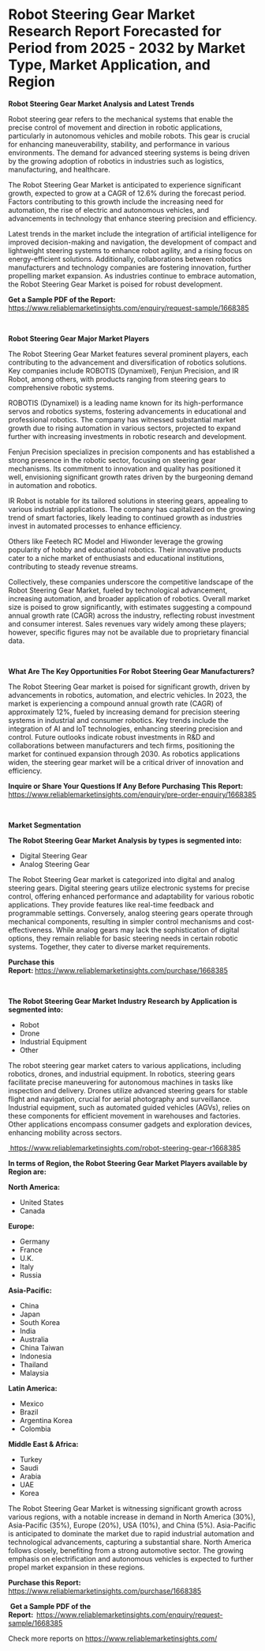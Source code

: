 <p><h1>Robot Steering Gear Market Research Report Forecasted for Period from 2025 -  2032 by Market Type, Market Application, and Region</h1></p><p><strong>Robot Steering Gear Market Analysis and Latest Trends</strong></p>
<p><p>Robot steering gear refers to the mechanical systems that enable the precise control of movement and direction in robotic applications, particularly in autonomous vehicles and mobile robots. This gear is crucial for enhancing maneuverability, stability, and performance in various environments. The demand for advanced steering systems is being driven by the growing adoption of robotics in industries such as logistics, manufacturing, and healthcare.</p><p>The Robot Steering Gear Market is anticipated to experience significant growth, expected to grow at a CAGR of 12.6% during the forecast period. Factors contributing to this growth include the increasing need for automation, the rise of electric and autonomous vehicles, and advancements in technology that enhance steering precision and efficiency. </p><p>Latest trends in the market include the integration of artificial intelligence for improved decision-making and navigation, the development of compact and lightweight steering systems to enhance robot agility, and a rising focus on energy-efficient solutions. Additionally, collaborations between robotics manufacturers and technology companies are fostering innovation, further propelling market expansion. As industries continue to embrace automation, the Robot Steering Gear Market is poised for robust development.</p></p>
<p><strong>Get a Sample PDF of the Report:&nbsp;</strong> <a href="https://www.reliablemarketinsights.com/enquiry/request-sample/1668385?utm_campaign=3293&utm_medium=2&utm_source=Github&utm_content=ia&utm_term=07042025&utm_id=robot-steering-gear">https://www.reliablemarketinsights.com/enquiry/request-sample/1668385</a></p>
<p>&nbsp;</p>
<p><strong>Robot Steering Gear Major Market Players</strong></p>
<p><p>The Robot Steering Gear Market features several prominent players, each contributing to the advancement and diversification of robotics solutions. Key companies include ROBOTIS (Dynamixel), Fenjun Precision, and IR Robot, among others, with products ranging from steering gears to comprehensive robotic systems.</p><p>ROBOTIS (Dynamixel) is a leading name known for its high-performance servos and robotics systems, fostering advancements in educational and professional robotics. The company has witnessed substantial market growth due to rising automation in various sectors, projected to expand further with increasing investments in robotic research and development.</p><p>Fenjun Precision specializes in precision components and has established a strong presence in the robotic sector, focusing on steering gear mechanisms. Its commitment to innovation and quality has positioned it well, envisioning significant growth rates driven by the burgeoning demand in automation and robotics.</p><p>IR Robot is notable for its tailored solutions in steering gears, appealing to various industrial applications. The company has capitalized on the growing trend of smart factories, likely leading to continued growth as industries invest in automated processes to enhance efficiency.</p><p>Others like Feetech RC Model and Hiwonder leverage the growing popularity of hobby and educational robotics. Their innovative products cater to a niche market of enthusiasts and educational institutions, contributing to steady revenue streams.</p><p>Collectively, these companies underscore the competitive landscape of the Robot Steering Gear Market, fueled by technological advancement, increasing automation, and broader application of robotics. Overall market size is poised to grow significantly, with estimates suggesting a compound annual growth rate (CAGR) across the industry, reflecting robust investment and consumer interest. Sales revenues vary widely among these players; however, specific figures may not be available due to proprietary financial data.</p></p>
<p>&nbsp;</p>
<p><strong>What Are The Key Opportunities For Robot Steering Gear Manufacturers?</strong></p>
<p><p>The Robot Steering Gear market is poised for significant growth, driven by advancements in robotics, automation, and electric vehicles. In 2023, the market is experiencing a compound annual growth rate (CAGR) of approximately 12%, fueled by increasing demand for precision steering systems in industrial and consumer robotics. Key trends include the integration of AI and IoT technologies, enhancing steering precision and control. Future outlooks indicate robust investments in R&D and collaborations between manufacturers and tech firms, positioning the market for continued expansion through 2030. As robotics applications widen, the steering gear market will be a critical driver of innovation and efficiency.</p></p>
<p><strong>Inquire or Share Your Questions If Any Before Purchasing This Report:</strong> <a href="https://www.reliablemarketinsights.com/enquiry/pre-order-enquiry/1668385?utm_campaign=3293&utm_medium=2&utm_source=Github&utm_content=ia&utm_term=07042025&utm_id=robot-steering-gear">https://www.reliablemarketinsights.com/enquiry/pre-order-enquiry/1668385</a></p>
<p>&nbsp;</p>
<p><strong>Market Segmentation</strong></p>
<p><strong>The Robot Steering Gear Market Analysis by types is segmented into:</strong></p>
<p><ul><li>Digital Steering Gear</li><li>Analog Steering Gear</li></ul></p>
<p><p>The Robot Steering Gear market is categorized into digital and analog steering gears. Digital steering gears utilize electronic systems for precise control, offering enhanced performance and adaptability for various robotic applications. They provide features like real-time feedback and programmable settings. Conversely, analog steering gears operate through mechanical components, resulting in simpler control mechanisms and cost-effectiveness. While analog gears may lack the sophistication of digital options, they remain reliable for basic steering needs in certain robotic systems. Together, they cater to diverse market requirements.</p></p>
<p><strong>Purchase this Report:&nbsp;</strong><a href="https://www.reliablemarketinsights.com/purchase/1668385?utm_campaign=3293&utm_medium=2&utm_source=Github&utm_content=ia&utm_term=07042025&utm_id=robot-steering-gear">https://www.reliablemarketinsights.com/purchase/1668385</a></p>
<p>&nbsp;</p>
<p><strong>The Robot Steering Gear Market Industry Research by Application is segmented into:</strong></p>
<p><ul><li>Robot</li><li>Drone</li><li>Industrial Equipment</li><li>Other</li></ul></p>
<p><p>The robot steering gear market caters to various applications, including robotics, drones, and industrial equipment. In robotics, steering gears facilitate precise maneuvering for autonomous machines in tasks like inspection and delivery. Drones utilize advanced steering gears for stable flight and navigation, crucial for aerial photography and surveillance. Industrial equipment, such as automated guided vehicles (AGVs), relies on these components for efficient movement in warehouses and factories. Other applications encompass consumer gadgets and exploration devices, enhancing mobility across sectors.</p></p>
<p><a href="https://www.reliablemarketinsights.com/robot-steering-gear-r1668385?utm_campaign=3293&utm_medium=2&utm_source=Github&utm_content=ia&utm_term=07042025&utm_id=robot-steering-gear">&nbsp;https://www.reliablemarketinsights.com/robot-steering-gear-r1668385</a></p>
<p><strong>In terms of Region, the Robot Steering Gear Market Players available by Region are:</strong></p>
<p>
    <p> <strong> North America: </strong>
        <ul>
            <li>United States</li>
            <li>Canada</li>
        </ul>
        </p> 
    <p> <strong> Europe: </strong>
        <ul>
            <li>Germany</li>
            <li>France</li>
            <li>U.K.</li>
            <li>Italy</li>
            <li>Russia</li>
        </ul>
        </p> 
    <p> <strong> Asia-Pacific: </strong>
        <ul>
            <li>China</li>
            <li>Japan</li>
            <li>South Korea</li>
            <li>India</li>
            <li>Australia</li>
            <li>China Taiwan</li>
            <li>Indonesia</li>
            <li>Thailand</li>
            <li>Malaysia</li>
        </ul>
        </p> 
    <p> <strong> Latin America: </strong>
        <ul>
            <li>Mexico</li>
            <li>Brazil</li>
            <li>Argentina Korea</li>
            <li>Colombia</li>
        </ul>
        </p> 
    <p> <strong> Middle East & Africa: </strong>
        <ul>
            <li>Turkey</li>
            <li>Saudi</li>
            <li>Arabia</li>
            <li>UAE</li>
            <li>Korea</li>
        </ul>
    </p>
    </p>
<p><p>The Robot Steering Gear Market is witnessing significant growth across various regions, with a notable increase in demand in North America (30%), Asia-Pacific (35%), Europe (20%), USA (10%), and China (5%). Asia-Pacific is anticipated to dominate the market due to rapid industrial automation and technological advancements, capturing a substantial share. North America follows closely, benefiting from a strong automotive sector. The growing emphasis on electrification and autonomous vehicles is expected to further propel market expansion in these regions.</p></p>
<p><strong>Purchase this Report: </strong><a href="https://www.reliablemarketinsights.com/purchase/1668385?utm_campaign=3293&utm_medium=2&utm_source=Github&utm_content=ia&utm_term=07042025&utm_id=robot-steering-gear">https://www.reliablemarketinsights.com/purchase/1668385</a></p>
<p>&nbsp;<strong>Get a Sample PDF of the Report:&nbsp;&nbsp;</strong><a href="https://www.reliablemarketinsights.com/enquiry/request-sample/1668385?utm_campaign=3293&utm_medium=2&utm_source=Github&utm_content=ia&utm_term=07042025&utm_id=robot-steering-gear">https://www.reliablemarketinsights.com/enquiry/request-sample/1668385</a></p>
<p><strong></strong></p>
<p>Check more reports on <a href="https://www.reliablemarketinsights.com/?utm_campaign=3293&utm_medium=2&utm_source=Github&utm_content=ia&utm_term=07042025&utm_id=robot-steering-gear">https://www.reliablemarketinsights.com/</a></p>